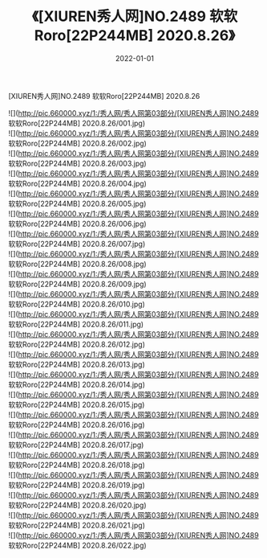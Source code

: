﻿---
layout: post
title:  《[XIUREN秀人网]NO.2489 软软Roro[22P244MB] 2020.8.26》
date:   2022-01-01
img: http://pic.660000.xyz/1:/秀人网/秀人网第03部分/[XIUREN秀人网]NO.2489 软软Roro[22P244MB] 2020.8.26/000.jpg
categories: [美女, 清纯, 唯美]
---

[XIUREN秀人网]NO.2489 软软Roro[22P244MB] 2020.8.26

 ![](http://pic.660000.xyz/1:/秀人网/秀人网第03部分/[XIUREN秀人网]NO.2489 软软Roro[22P244MB] 2020.8.26/001.jpg) <br>![](http://pic.660000.xyz/1:/秀人网/秀人网第03部分/[XIUREN秀人网]NO.2489 软软Roro[22P244MB] 2020.8.26/002.jpg) <br>![](http://pic.660000.xyz/1:/秀人网/秀人网第03部分/[XIUREN秀人网]NO.2489 软软Roro[22P244MB] 2020.8.26/003.jpg) <br>![](http://pic.660000.xyz/1:/秀人网/秀人网第03部分/[XIUREN秀人网]NO.2489 软软Roro[22P244MB] 2020.8.26/004.jpg) <br>![](http://pic.660000.xyz/1:/秀人网/秀人网第03部分/[XIUREN秀人网]NO.2489 软软Roro[22P244MB] 2020.8.26/005.jpg) <br>![](http://pic.660000.xyz/1:/秀人网/秀人网第03部分/[XIUREN秀人网]NO.2489 软软Roro[22P244MB] 2020.8.26/006.jpg) <br>![](http://pic.660000.xyz/1:/秀人网/秀人网第03部分/[XIUREN秀人网]NO.2489 软软Roro[22P244MB] 2020.8.26/007.jpg) <br>![](http://pic.660000.xyz/1:/秀人网/秀人网第03部分/[XIUREN秀人网]NO.2489 软软Roro[22P244MB] 2020.8.26/008.jpg) <br>![](http://pic.660000.xyz/1:/秀人网/秀人网第03部分/[XIUREN秀人网]NO.2489 软软Roro[22P244MB] 2020.8.26/009.jpg) <br>![](http://pic.660000.xyz/1:/秀人网/秀人网第03部分/[XIUREN秀人网]NO.2489 软软Roro[22P244MB] 2020.8.26/010.jpg) <br>![](http://pic.660000.xyz/1:/秀人网/秀人网第03部分/[XIUREN秀人网]NO.2489 软软Roro[22P244MB] 2020.8.26/011.jpg) <br>![](http://pic.660000.xyz/1:/秀人网/秀人网第03部分/[XIUREN秀人网]NO.2489 软软Roro[22P244MB] 2020.8.26/012.jpg) <br>![](http://pic.660000.xyz/1:/秀人网/秀人网第03部分/[XIUREN秀人网]NO.2489 软软Roro[22P244MB] 2020.8.26/013.jpg) <br>![](http://pic.660000.xyz/1:/秀人网/秀人网第03部分/[XIUREN秀人网]NO.2489 软软Roro[22P244MB] 2020.8.26/014.jpg) <br>![](http://pic.660000.xyz/1:/秀人网/秀人网第03部分/[XIUREN秀人网]NO.2489 软软Roro[22P244MB] 2020.8.26/015.jpg) <br>![](http://pic.660000.xyz/1:/秀人网/秀人网第03部分/[XIUREN秀人网]NO.2489 软软Roro[22P244MB] 2020.8.26/016.jpg) <br>![](http://pic.660000.xyz/1:/秀人网/秀人网第03部分/[XIUREN秀人网]NO.2489 软软Roro[22P244MB] 2020.8.26/017.jpg) <br>![](http://pic.660000.xyz/1:/秀人网/秀人网第03部分/[XIUREN秀人网]NO.2489 软软Roro[22P244MB] 2020.8.26/018.jpg) <br>![](http://pic.660000.xyz/1:/秀人网/秀人网第03部分/[XIUREN秀人网]NO.2489 软软Roro[22P244MB] 2020.8.26/019.jpg) <br>![](http://pic.660000.xyz/1:/秀人网/秀人网第03部分/[XIUREN秀人网]NO.2489 软软Roro[22P244MB] 2020.8.26/020.jpg) <br>![](http://pic.660000.xyz/1:/秀人网/秀人网第03部分/[XIUREN秀人网]NO.2489 软软Roro[22P244MB] 2020.8.26/021.jpg) <br>![](http://pic.660000.xyz/1:/秀人网/秀人网第03部分/[XIUREN秀人网]NO.2489 软软Roro[22P244MB] 2020.8.26/022.jpg) <br>